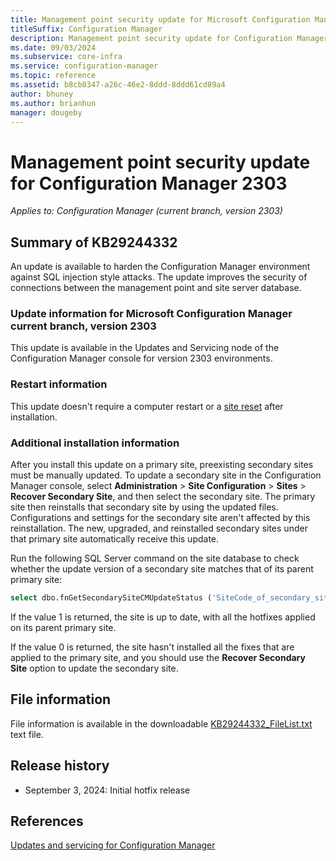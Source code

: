 ```yaml
---
title: Management point security update for Microsoft Configuration Manager version 2303
titleSuffix: Configuration Manager
description: Management point security update for Configuration Manager 2303
ms.date: 09/03/2024
ms.subservice: core-infra
ms.service: configuration-manager
ms.topic: reference
ms.assetid: b8cb0347-a26c-46e2-8ddd-8ddd61cd89a4
author: bhuney
ms.author: brianhun
manager: dougeby
---
```


# Management point security update for Configuration Manager 2303

*Applies to: Configuration Manager (current branch, version 2303)*

## Summary of KB29244332
<!-- 29244332 -->
An update is available to harden the Configuration Manager environment against SQL injection style attacks. The update improves the security of connections between the management point and site server database.


### Update information for Microsoft Configuration Manager current branch, version 2303

This update is available in the Updates and Servicing node of the Configuration Manager console for version 2303 environments.

### Restart information

This update doesn't require a computer restart or a [site reset](../../core/servers/manage/modify-your-infrastructure.md#bkmk_reset) after installation.

### Additional installation information

After you install this update on a primary site, preexisting secondary sites must be manually updated. To update a secondary site in the Configuration Manager console, select **Administration** > **Site Configuration** > **Sites** >  **Recover Secondary Site**, and then select the secondary site. The primary site then reinstalls that secondary site by using the updated files. Configurations and settings for the secondary site aren't affected by this reinstallation. The new, upgraded, and reinstalled secondary sites under that primary site automatically receive this update.

Run the following SQL Server command on the site database to check whether the update version of a secondary site matches that of its parent primary site:
   ```sql
   select dbo.fnGetSecondarySiteCMUpdateStatus ('SiteCode_of_secondary_site')
   ```
If the value 1 is returned, the site is up to date, with all the hotfixes applied on its parent primary site.

If the value 0 is returned, the site hasn't installed all the fixes that are applied to the primary site, and you should use the **Recover Secondary Site** option to update the secondary site.

## File information
File information is available in the downloadable [KB29244332_FileList.txt](https://aka.ms/KB29244332_FileList) text file.

## Release history
- September 3, 2024: Initial hotfix release

## References
[Updates and servicing for Configuration Manager](../../core/servers/manage/updates.md)